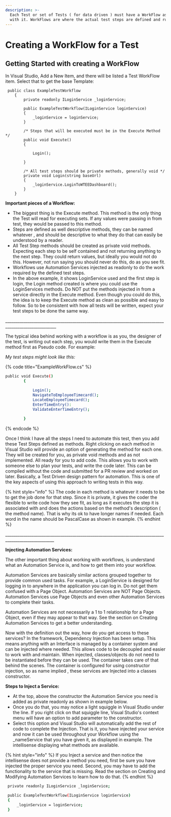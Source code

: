 ```yaml
---
description: >-
  Each Test or set of Tests ( for data driven ) must have a WorkFlow associated
  with it. WorkFlows are where the actual test steps are defined and run.
---
```


# Creating a WorkFlow for a Test

## Getting Started with creating a WorkFlow

In Visual Studio, Add a New Item, and there will be listed a Test WorkFlow item. Select that to get the base Template:

```
 public class ExampleTestWorkflow
    {
        private readonly ILoginService _loginService;

        public ExampleTestWorkflow(ILoginService loginService)
        {
            _loginService = loginService;
        }

        /* Steps that will be executed must be in the Execute Method */
        public void Execute()
        {            

            Login();
            
        }

        /* All test steps should be private methods, generally void */
        private void Login(string baseUrl)
        {
            _loginService.LoginToWTEEDashboard();          
        }       
    }
```

**Important pieces of a Workflow:**

* The biggest thing is the Execute method. This method is the only thing the Test will read for executing sets. If any values were passing in from test, they would be passed to this method. 
* Steps are defined as well descriptive methods, they can be named whatever , and should be descriptive to what they do that can easily be understood by a reader. 
* All Test Step methods should be created as private void methods. Expecting each step to be self contained and not returning anything to the next step. They could return values, but ideally you would not do this. However, not run saying you should never do this, do as you see fit. 
* Workflows use Automation Services injected as readonly to do the work required by the defined test steps. 
* In the above example, it shows LoginService used and the first step is login, the Login method created is where you could use the LoginServices methods.  Do NOT put the methods injected in from a service directly in the Execute method. Even though you could do this, the idea is to keep the Execute method as clean as possible and easy to follow. So to be consistent with how all tests will be written, expect your test steps to be done the same way.

\_\_\_\_\_\_\_\_\_\_\_\_\_\_\_\_\_\_\_\_\_\_\_\_\_\_\_\_\_\_\_\_\_\_\_\_\_\_\_\_\_\_\_\_\_\_\_\_\_\_\_\_\_\_\_\_\_\_\_\_\_\_\_\_\_\_\_\_\_\_\_\_\_\_\_\_\_\_\_\_\_\_\_\_\_\_\_\_\_\_\_\_\_\_\_\_\_\_\_\_\_\_\_

The typical idea behind working with a workflow is as you, the designer of the test, is writing out each step, you would write them in the Execute method first as Pseudo code. For example:

_My test steps might look like this:_

{% code title="ExampleWorkFlow.cs" %}
```bash
public void Execute()
        {            

            Login();
            NavigateToEmployeeTimecard();
            LocateEmployeeTimecard();
            EnterTimeEntry():
            ValidateEnterTimeEntry();
            
        }
```
{% endcode %}

Once I think I have all the steps I need to automate this test, then you add these Test Steps defined as methods. Right clicking on each method in Visual Studio will provide an option of generating the method for each one. They will be created for you, as private void methods and as not implemented. All ready for you to add code. This allows you to work with someone else to plan your tests, and write the code later. This can be compiled without the code and submitted for a PR review and worked on later. Basically, a Test Driven  design pattern for automation. This is one of the key aspects of using this approach to writing tests in this way.

{% hint style="info" %}
The code in each method is whatever it needs to be to get the job done for that step. Since it is private, it gives the coder the flexible to write code how they see fit, as long as it executes the step it is associated with and does the actions based on the method's description \( the method name\). That is why its ok to have longer names if needed. Each word in the name should be PascalCase as shown in example.
{% endhint %}



\_\_\_\_\_\_\_\_\_\_\_\_\_\_\_\_\_\_\_\_\_\_\_\_\_\_\_\_\_\_\_\_\_\_\_\_\_\_\_\_\_\_\_\_\_\_\_\_\_\_\_\_\_\_\_\_\_\_\_\_\_\_\_\_\_\_\_\_\_\_\_\_\_\_\_\_\_\_\_\_\_\_\_\_\_\_\_\_\_\_\_\_\_\_\_\_\_\_\_\_\_\_

**Injecting Automation Services:**

The other important thing about working with workflows, is understand what an Automation Service is, and how to get them into your workflow.

Automation Services are basically similar actions grouped together to provide common used tasks. For example, a LoginService is designed for logging in to anywhere in the application you can log in. Do not get them confused with a Page Object. Automation Services are NOT Page Objects. Automation Services use Page Objects and even other Automation Services to complete their tasks. 

Automation Services are not necessarily a 1 to 1 relationship for a Page Object, even if they may appear to that way. See the section on Creating Automation Services to get a better understanding.

Now with the definition out the way, how do you get access to these services? In the framework, Dependency Injection has been setup. This means anything with an Interface is managed by a container system and can be injected where needed. This allows code to be decoupled and easier to work with and maintain. When injected, classes/objects do not need to be instantiated before they can be used. The container takes care of that behind the scenes. The container is configured for using constructor injection, so as name implied , these services are Injected into a classes constructor.

**Steps to Inject a Service:** 

* At the top, above the constructor the Automation Service you need is added as private readonly as shown in example below.
* Once you do that, you may notice a light squiggle in Visual Studio under the line. If you right click on that squiggle line, Visual Studio's context menu will have an option to add parameter to the constructor. 
* Select this option and Visual Studio will automatically add the rest of code to complete the Injection. That is it, you have injected your service and now it can be used throughout your Workflow using the \_nameService that you have given it, as displayed in example. The intellisense displaying what methods are available.

{% hint style="info" %}
If you Inject a service and then notice the intellisense does not provide a method you need, first be sure you have injected the proper service you need. Second, you may have to add the functionality to the service that is missing. Read the section on Creating and Modifying Automation Services to learn how to do that.
{% endhint %}

```bash
 private readonly ILoginService _loginService;

 public ExampleTestWorkflow(ILoginService loginService)
 {
     _loginService = loginService;
 }
```


